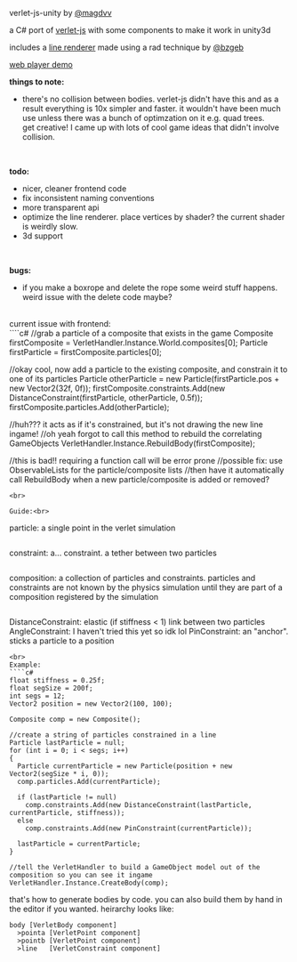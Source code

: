 verlet-js-unity by <a href="http://twitter.com/magdvv">@magdvv</a>

a C# port of <a href="http://subprotocol.com/system/introducing-verlet-js.html">verlet-js</a> with some components to make it work in unity3d

includes a <a href="https://github.com/bzgeb/UnityLineMeshes">line renderer</a> made using a rad technique by 
<a href="http://twitter.com/bzgeb">@bzgeb</a><br>

<a href="http://whybotherplayinggameswhenyouwilljustdieandforgetthem.nfshost.com/verlet/">web player demo</a><br>

<b>things to note:</b>
- there's no collision between bodies. verlet-js didn't have this and as a result everything is 10x simpler and faster.
it wouldn't have been much use unless there was a bunch of optimzation on it e.g. quad trees.<br>
get creative! I came up with lots of cool game ideas that didn't involve collision.

<br>

<b>todo:</b>
- nicer, cleaner frontend code
- fix inconsistent naming conventions
- more transparent api
- optimize the line renderer. place vertices by shader? the current shader is weirdly slow.
- 3d support

<br>

<b>bugs:</b>
- if you make a boxrope and delete the rope some weird stuff happens. weird issue with the delete code maybe?

<br>
current issue with frontend:<br>
````c#
//grab a particle of a composite that exists in the game
Composite firstComposite = VerletHandler.Instance.World.composites[0];
Particle firstParticle = firstComposite.particles[0];

//okay cool, now add a particle to the existing composite, and constrain it to one of its particles
Particle otherParticle = new Particle(firstParticle.pos + new Vector2(32f, 0f));
firstComposite.constraints.Add(new DistanceConstraint(firstParticle, otherParticle, 0.5f));
firstComposite.particles.Add(otherParticle);

//huh??? it acts as if it's constrained, but it's not drawing the new line ingame!
//oh yeah forgot to call this method to rebuild the correlating GameObjects
VerletHandler.Instance.RebuildBody(firstComposite);

//this is bad!! requiring a function call will be error prone
//possible fix: use ObservableLists for the particle/composite lists
//then have it automatically call RebuildBody when a new particle/composite is added or removed?
````
<br>

Guide:<br>
````
particle:           a single point in the verlet simulation
````
````
constraint:         a... constraint. a tether between two particles
````
````
composition:        a collection of particles and constraints.
                    particles and constraints are not known by the physics simulation 
                    until they are part of a composition registered by the simulation
````
````
DistanceConstraint: elastic (if stiffness < 1) link between two particles
AngleConstraint:    I haven't tried this yet so idk lol
PinConstraint:      an "anchor". sticks a particle to a position
````
<br>
Example:
````c#
float stiffness = 0.25f;
float segSize = 200f;
int segs = 12;
Vector2 position = new Vector2(100, 100);

Composite comp = new Composite();

//create a string of particles constrained in a line
Particle lastParticle = null;
for (int i = 0; i < segs; i++)
{
  Particle currentParticle = new Particle(position + new Vector2(segSize * i, 0));
  comp.particles.Add(currentParticle);

  if (lastParticle != null) 
    comp.constraints.Add(new DistanceConstraint(lastParticle, currentParticle, stiffness));
  else
    comp.constraints.Add(new PinConstraint(currentParticle));
  
  lastParticle = currentParticle;
}

//tell the VerletHandler to build a GameObject model out of the composition so you can see it ingame
VerletHandler.Instance.CreateBody(comp);

````

that's how to generate bodies by code. you can also build them by hand in the editor if you wanted. heirarchy looks like:
````
body [VerletBody component]
  >pointa [VerletPoint component]
  >pointb [VerletPoint component]
  >line   [VerletConstraint component]
````
